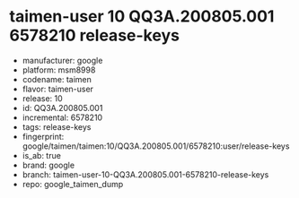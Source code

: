 # taimen-user 10 QQ3A.200805.001 6578210 release-keys
- manufacturer: google
- platform: msm8998
- codename: taimen
- flavor: taimen-user
- release: 10
- id: QQ3A.200805.001
- incremental: 6578210
- tags: release-keys
- fingerprint: google/taimen/taimen:10/QQ3A.200805.001/6578210:user/release-keys
- is_ab: true
- brand: google
- branch: taimen-user-10-QQ3A.200805.001-6578210-release-keys
- repo: google_taimen_dump

